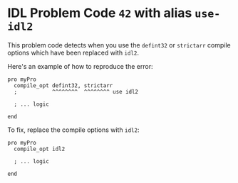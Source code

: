 # IDL Problem Code `42` with alias `use-idl2`

<!--@include: ./severity/compile_opt.md-->

This problem code detects when you use the `defint32` or `strictarr` compile options which have been replaced with `idl2`.

Here's an example of how to reproduce the error:

```idl
pro myPro
  compile_opt defint32, strictarr
  ;           ^^^^^^^^  ^^^^^^^^ use idl2

  ; ... logic

end
```

To fix, replace the compile options with `idl2`:

```idl
pro myPro
  compile_opt idl2

  ; ... logic

end
```
